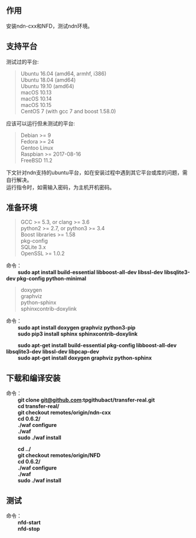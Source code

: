 ## 作用
安装ndn-cxx和NFD，测试ndn环境。

## 支持平台

测试过的平台:
> Ubuntu 16.04 (amd64, armhf, i386)  
> Ubuntu 18.04 (amd64)  
> Ubuntu 19.10 (amd64)  
> macOS 10.13  
> macOS 10.14  
> macOS 10.15  
> CentOS 7 (with gcc 7 and boost 1.58.0)  

应该可以运行但未测试的平台:
> Debian >= 9  
> Fedora >= 24  
> Gentoo Linux  
> Raspbian >= 2017-08-16  
> FreeBSD 11.2  

下文针对ndn支持的ubuntu平台，如在安装过程中遇到其它平台或库的问题，需自行解决。  
运行指令时，如需输入密码，为主机开机密码。

## 准备环境
> GCC >= 5.3, or clang >= 3.6  
> python2 >= 2.7, or python3 >= 3.4  
> Boost libraries >= 1.58  
> pkg-config  
> SQLite 3.x  
> OpenSSL >= 1.0.2  

命令：  
&#160; &#160; &#160; &#160; **sudo apt install build-essential libboost-all-dev libssl-dev libsqlite3-dev pkg-config python-minimal**

> doxygen  
> graphviz  
> python-sphinx  
> sphinxcontrib-doxylink  

命令：  
&#160; &#160; &#160; &#160; **sudo apt install doxygen graphviz python3-pip**  
&#160; &#160; &#160; &#160; **sudo pip3 install sphinx sphinxcontrib-doxylink**

&#160; &#160; &#160; &#160; **sudo apt-get install build-essential pkg-config libboost-all-dev libsqlite3-dev libssl-dev libpcap-dev**  
&#160; &#160; &#160; &#160; **sudo apt-get install doxygen graphviz python-sphinx**

## 下载和编译安装
命令：  
&#160; &#160; &#160; &#160; **git clone git@github.com:tpgithubact/transfer-real.git**  
&#160; &#160; &#160; &#160; **cd transfer-real/**  
&#160; &#160; &#160; &#160; **git checkout remotes/origin/ndn-cxx**  
&#160; &#160; &#160; &#160; **cd 0.6.2/**  
&#160; &#160; &#160; &#160; **./waf configure**  
&#160; &#160; &#160; &#160; **./waf**  
&#160; &#160; &#160; &#160; **sudo ./waf install**  

&#160; &#160; &#160; &#160; **cd ../**  
&#160; &#160; &#160; &#160; **git checkout remotes/origin/NFD**  
&#160; &#160; &#160; &#160; **cd 0.6.2/**  
&#160; &#160; &#160; &#160; **./waf configure**  
&#160; &#160; &#160; &#160; **./waf**  
&#160; &#160; &#160; &#160; **sudo ./waf install**  

## 测试
命令：  
&#160; &#160; &#160; &#160; **nfd-start**  
&#160; &#160; &#160; &#160; **nfd-stop**
